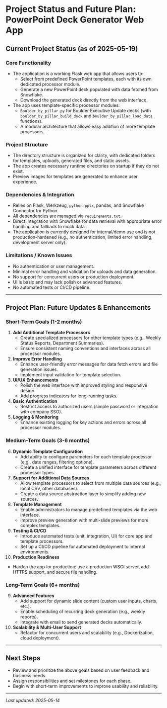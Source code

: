 # Project Status and Future Plan: PowerPoint Deck Generator Web App

## Current Project Status (as of 2025-05-19)

### Core Functionality
- The application is a working Flask web app that allows users to:
  - Select from predefined PowerPoint templates, each with its own dedicated processor module.
  - Generate a new PowerPoint deck populated with data fetched from Snowflake.
  - Download the generated deck directly from the web interface.
- The app uses template-specific processor modules:
  - `Boulder_by_pillar.py` for Boulder Executive Update decks (with `boulder_by_pillar_build_deck` and `boulder_by_pillar_load_data` functions).
  - A modular architecture that allows easy addition of more template processors.

### Project Structure
- The directory structure is organized for clarity, with dedicated folders for templates, uploads, generated files, and static assets.
- The app creates necessary runtime directories on startup if they do not exist.
- Preview images for templates are generated to enhance user experience.

### Dependencies & Integration
- Relies on Flask, Werkzeug, `python-pptx`, pandas, and Snowflake Connector for Python.
- All dependencies are managed via `requirements.txt`.
- Direct integration with Snowflake for data retrieval with appropriate error handling and fallback to mock data.
- The application is currently designed for internal/demo use and is not production-hardened (e.g., no authentication, limited error handling, development server only).

### Limitations / Known Issues
- No authentication or user management.
- Minimal error handling and validation for uploads and data generation.
- No support for concurrent users or production deployment.
- UI is basic and may lack polish or advanced features.
- No automated tests or CI/CD pipeline.

---

## Project Plan: Future Updates & Enhancements

### Short-Term Goals (1-2 months)
1. **Add Additional Template Processors**
   - Create specialized processors for other template types (e.g., Weekly Status Reports, Department Summaries).
   - Ensure consistent naming conventions and interfaces across all processor modules.
2. **Improve Error Handling**
   - Enhance user-friendly error messages for data fetch errors and file generation issues.
   - Implement input validation for template selection.
3. **UI/UX Enhancements**
   - Polish the web interface with improved styling and responsive design.
   - Add progress indicators for long-running tasks.
4. **Basic Authentication**
   - Restrict access to authorized users (simple password or integration with company SSO).
5. **Logging & Monitoring**
   - Enhance existing logging for key actions and errors across all processor modules.

### Medium-Term Goals (3-6 months)
6. **Dynamic Template Configuration**
   - Add ability to configure parameters for each template processor (e.g., date ranges, filtering options).
   - Create a unified interface for template parameters across different processor types.
7. **Support for Additional Data Sources**
   - Allow template processors to select from multiple data sources (e.g., local CSV, other databases).
   - Create a data source abstraction layer to simplify adding new sources.
8. **Template Management**
   - Enable administrators to manage predefined templates via the web interface.
   - Improve preview generation with multi-slide previews for more complex templates.
9. **Testing & CI/CD**
   - Introduce automated tests (unit, integration, UI) for core app and template processors.
   - Set up a CI/CD pipeline for automated deployment to internal environments.
10. **Production Readiness**
   - Harden the app for production: use a production WSGI server, add HTTPS support, and secure file handling.

### Long-Term Goals (6+ months)
9. **Advanced Features**
   - Add support for dynamic slide content (custom user inputs, charts, etc.).
   - Enable scheduling of recurring deck generation (e.g., weekly reports).
   - Integrate with email to send generated decks automatically.
10. **Scalability & Multi-User Support**
    - Refactor for concurrent users and scalability (e.g., Dockerization, cloud deployment).

---

## Next Steps
- Review and prioritize the above goals based on user feedback and business needs.
- Assign responsibilities and set milestones for each phase.
- Begin with short-term improvements to improve usability and reliability.

---
_Last updated: 2025-05-14_
